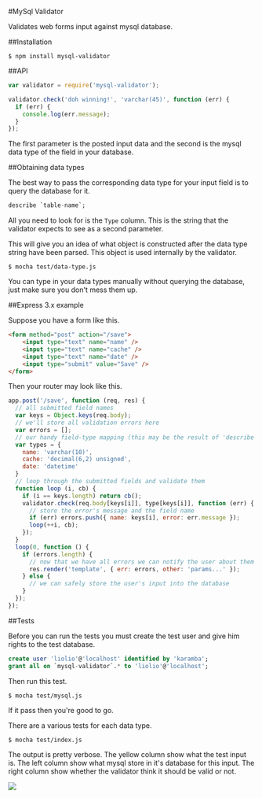 #MySql Validator

Validates web forms input against mysql database.

##Installation

    $ npm install mysql-validator

##API

```js
var validator = require('mysql-validator');

validator.check('doh winning!', 'varchar(45)', function (err) {
  if (err) {
    console.log(err.message);
  }
});
```

The first parameter is the posted input data and the second is the mysql data type of the field in your database.

##Obtaining data types

The best way to pass the corresponding data type for your input field is to query the database for it.

```sql
describe `table-name`;
```

All you need to look for is the `Type` column. This is the string that the validator expects to see as a second parameter.

This will give you an idea of what object is constructed after the data type string have been parsed. This object is used internally by the validator.

    $ mocha test/data-type.js

You can type in your data types manually without querying the database, just make sure you don't mess them up.

##Express 3.x example

Suppose you have a form like this.

```html
<form method="post" action="/save">
    <input type="text" name="name" />
    <input type="text" name="cache" />
    <input type="text" name="date" />
    <input type="submit" value="Save" />
</form>
```

Then your router may look like this.

```js
app.post('/save', function (req, res) {
  // all submitted field names
  var keys = Object.keys(req.body);
  // we'll store all validation errors here
  var errors = [];
  // our handy field-type mapping (this may be the result of 'describe table')
  var types = {
    name: 'varchar(10)',
    cache: 'decimal(6,2) unsigned',
    date: 'datetime'
  }
  // loop through the submitted fields and validate them
  function loop (i, cb) {
    if (i == keys.length) return cb();
    validator.check(req.body[keys[i]], type[keys[i]], function (err) {
      // store the error's message and the field name
      if (err) errors.push({ name: keys[i], error: err.message });
      loop(++i, cb);
    });
  }
  loop(0, function () {
    if (errors.length) {
      // now that we have all errors we can notify the user about them
      res.render('template', { err: errors, other: 'params...' });
    } else {
      // we can safely store the user's input into the database
    }        
  });
});
```

##Tests

Before you can run the tests you must create the test user and give him rights to the test database.

```sql
create user 'liolio'@'localhost' identified by 'karamba';
grant all on `mysql-validator`.* to 'liolio'@'localhost';
```

Then run this test.

    $ mocha test/mysql.js

If it pass then you're good to go.

There are a various tests for each data type.

    $ mocha test/index.js

The output is pretty verbose. The yellow column show what the test input is. The left column show what mysql store in it's database for this input. The right column show whether the validator think it should be valid or not.

![](http://i.imgur.com/rKYxW.jpg)
